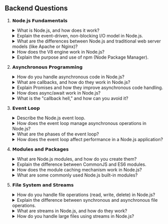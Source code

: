 ## Backend Questions

1. 𝗡𝗼𝗱𝗲.𝗷𝘀 𝗙𝘂𝗻𝗱𝗮𝗺𝗲𝗻𝘁𝗮𝗹𝘀
    <details><summary> What is Node.js, and how does it work?</summary>
    Node.js is a runtime environment that allows developers to run JavaScript code outside of a web browser. It was created to enable server-side programming using JavaScript, which was traditionally used only on the client side (within browsers).

    Here’s how Node.js works:

    1. **JavaScript Runtime:** Node.js is built on the V8 JavaScript engine, which is also used by Google Chrome. The V8 engine compiles JavaScript to machine code, making it fast and efficient.

    2. **Non-blocking I/O:** One of Node.js's most powerful features is its non-blocking, event-driven architecture. It uses an asynchronous model, which means tasks like reading files, handling HTTP requests, or interacting with databases don't block the main execution thread. This allows Node.js to handle many tasks at the same time, making it highly efficient for I/O-heavy tasks.

    3. **Single-threaded with Event Loop:** Node.js operates on a single thread, which means it handles one task at a time. However, thanks to its event loop, it can manage multiple operations without waiting for one to finish before starting the next. The event loop delegates tasks to the appropriate system resources (e.g., file system or network), and once the task is complete, it returns the result to the application.

    4. **Modules:** Node.js has a rich set of modules (libraries of code) that developers can use to extend its functionality. The npm (Node Package Manager) is the largest repository of open-source libraries for Node.js.

    Key Uses of Node.js:
    - **Web servers:** Node.js can easily create web servers without relying on traditional web server software.
    - **Real-time applications:** Its event-driven nature makes it suitable for real-time applications like chat apps, online gaming, and collaborative tools.
    - **API Development:** Node.js is often used to build RESTful APIs for interacting with databases, servers, or external services.
    </details>
    <details><summary> Explain the event-driven, non-blocking I/O model in Node.js.</summary>ssss</details>
    <details><summary> What are the differences between Node.js and traditional web server models (like Apache or Nginx)?</summary>ssss</details>
    <details><summary> How does the V8 engine work in Node.js?</summary>ssss</details>
    <details><summary> Explain the purpose and use of npm (Node Package Manager).</summary>ssss</details>
2. 𝗔𝘀𝘆𝗻𝗰𝗵𝗿𝗼𝗻𝗼𝘂𝘀 𝗣𝗿𝗼𝗴𝗿𝗮𝗺𝗺𝗶𝗻𝗴
    <details><summary> How do you handle asynchronous code in Node.js?</summary>ssss</details>
    <details><summary> What are callbacks, and how do they work in Node.js?</summary>ssss</details>
    <details><summary> Explain Promises and how they improve asynchronous code handling.</summary>ssss</details>
    <details><summary> How does async/await work in Node.js?</summary>ssss</details>
    <details><summary> What is the "callback hell," and how can you avoid it?</summary>ssss</details>

3. 𝗘𝘃𝗲𝗻𝘁 𝗟𝗼𝗼𝗽
    <details><summary> Describe the Node.js event loop.</summary>ssss</details>
    <details><summary>How does the event loop manage asynchronous operations in Node.js?</summary>ssss</details>
    <details><summary> What are the phases of the event loop?</summary>ssss</details>
    <details><summary> How does the event loop affect performance in a Node.js application?</summary>ssss</details>
    
4. 𝗠𝗼𝗱𝘂𝗹𝗲𝘀 𝗮𝗻𝗱 𝗣𝗮𝗰𝗸𝗮𝗴𝗲𝘀
    <details><summary> What are Node.js modules, and how do you create them?</summary>ssss</details>
    <details><summary> Explain the difference between CommonJS and ES6 modules.</summary>ssss</details>
    <details><summary> How does the module caching mechanism work in Node.js?</summary>ssss</details>
    <details><summary> What are some commonly used Node.js built-in modules?</summary>ssss</details>
5. 𝗙𝗶𝗹𝗲 𝗦𝘆𝘀𝘁𝗲𝗺 𝗮𝗻𝗱 𝗦𝘁𝗿𝗲𝗮𝗺𝘀
    <details><summary> How do you handle file operations (read, write, delete) in Node.js?</summary>ssss</details>
    <details><summary> Explain the difference between synchronous and asynchronous file operations.</summary>ssss</details>
    <details><summary> What are streams in Node.js, and how do they work?</summary>ssss</details>
    <details><summary> How do you handle large files using streams in Node.js?</summary>ssss</details>